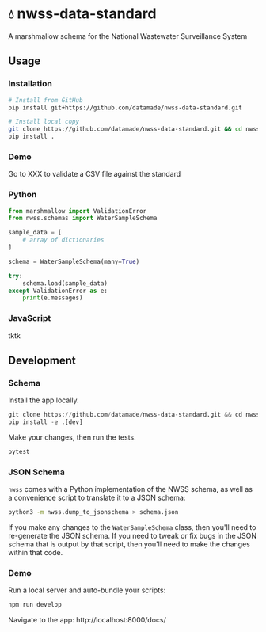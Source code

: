 # 💧 nwss-data-standard

A marshmallow schema for the National Wastewater Surveillance System

## Usage

### Installation

```bash
# Install from GitHub
pip install git+https://github.com/datamade/nwss-data-standard.git

# Install local copy
git clone https://github.com/datamade/nwss-data-standard.git && cd nwss-data-standard
pip install .
```

### Demo

Go to XXX to validate a CSV file against the standard

### Python

```python
from marshmallow import ValidationError
from nwss.schemas import WaterSampleSchema

sample_data = [
    # array of dictionaries
]

schema = WaterSampleSchema(many=True)

try:
    schema.load(sample_data)
except ValidationError as e:
    print(e.messages)
```

### JavaScript

tktk

## Development

### Schema

Install the app locally.

```python
git clone https://github.com/datamade/nwss-data-standard.git && cd nwss-data-standard
pip install -e .[dev]
```

Make your changes, then run the tests.

```python 
pytest
```

### JSON Schema
`nwss` comes with a Python implementation of the NWSS schema, as well as a convenience script to translate it to a JSON schema:
```bash
python3 -m nwss.dump_to_jsonschema > schema.json
```

If you make any changes to the `WaterSampleSchema` class, then you'll need to re-generate the JSON schema. If you need to tweak or fix bugs in the JSON schema that is output by that script, then you'll need to make the changes within that code.

### Demo

Run a local server and auto-bundle your scripts:

```bash
npm run develop
```

Navigate to the app: http://localhost:8000/docs/
